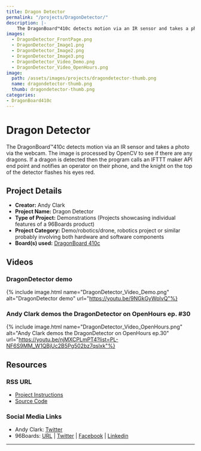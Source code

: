 ```yaml
---
title: Dragon Detector
permalink: "/projects/DragonDetector/"
description: |-
    The DragonBoard™410c detects motion via an IR sensor and takes a photo via the webcam. The image is processed by OpenCV to see if there are any dragons. If a dragon is detected then the program calls an IFTTT maker API end point and notifies an operator on their phone, and the knight on the top of the detector flashes his eyes red.
images:
  - DragonDetector_FrontPage.png
  - DragonDetector_Image1.png
  - DragonDetector_Image2.png
  - DragonDetector_Image3.png
  - DragonDetector_Video_Demo.png
  - DragonDetector_Video_OpenHours.png
image:
  path: /assets/images/projects/dragondetector-thumb.png
  name: dragondetector-thumb.png
  thumb: dragondetector-thumb.png
categories:
- DragonBoard410c
---
```

# Dragon Detector

The DragonBoard™410c detects motion via an IR sensor and takes a photo via the webcam. The image is processed by OpenCV to see if there are any dragons. If a dragon is detected then the program calls an IFTTT maker API end point and notifies an operator on their phone, and the knight on the top of the detector flashes his eyes red.

## Project Details

- **Creator:** Andy Clark
- **Project Name:** Dragon Detector
- **Type of Project:** Demonstrations (Projects showcasing individual features of a 96Boards product)
- **Project Category:** Demo/robotics/drone, robotics project or similar probably involving both hardware and software components
- **Board(s) used:** [DragonBoard 410c](https://www.96boards.org/product/dragonboard410c/)

## Videos

### DragonDetector demo
{% include image.html name="DragonDetector_Video_Demo.png" alt="DragonDetector demo" url="https://youtu.be/9NGkGyWplvQ"%}

### Andy Clark demos the DragonDetector on OpenHours ep. #30
{% include image.html name="DragonDetector_Video_OpenHours.png" alt="Andy Clark demos the DragonDetector on OpenHours ep.30" url="https://youtu.be/njMXCPLmPT4?list=PL-NF6S9MM_W1QBjUc2B5Pg502bz7qslxk"%}

## Resources

### RSS URL

- [Project Instructions](http://workshopshed.com/2016/06/boxing-the-dragon/)
- [Source Code](https://github.com/Workshopshed/Dragon)

### Social Media Links

- Andy Clark: [Twitter](https://twitter.com/Workshopshed)
- 96Boards: [URL](https://www.96boards.org/) &#124; [Twitter](https://twitter.com/96boards) &#124; [Facebook](https://www.facebook.com/96Boards) &#124; [Linkedin](https://www.linkedin.com/company/{{site.linkedin_username}}/)


***
